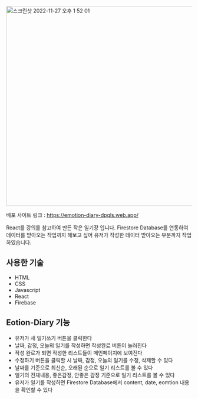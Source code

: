 <img width="541" alt="스크린샷 2022-11-27 오후 1 52 01" src="https://user-images.githubusercontent.com/105622173/204119823-827966aa-ef17-4e6e-8b92-ae2c0704b4f2.png">

배포 사이트 링크 : https://emotion-diary-dpqls.web.app/

<p>
  React를 강의를 참고하여 만든 작은 일기장 입니다.
  Firestore Database를 연동하여 데이터를 받아오는 작업까지 해보고 싶어 유저가 작성한 데이터  받아오는 부분까지 작업하였습니다.
</p>


<h2>사용한 기술</h2>
<ul>
  <li>HTML</li>
  <li>CSS</li>
  <li>Javascript</li>
  <li>React</li>
  <li>Firebase</li>
</ul>

<h2>Eotion-Diary 기능</h2>
<ul>
  <li>유저가 새 일기쓰기 버튼을 클릭한다</li>
  <li>날짜, 감정, 오늘의 일기를 작성하면 작성완료 버튼이 눌러진다</li>
  <li>작성 완료가 되면 작성한 리스트들이 메인페이지에 보여진다</li>
  <li>수정하기 버튼을 클릭할 시 날짜, 감정, 오늘의 일기를 수정, 삭제할 수 있다</li>
  <li>날짜를 기준으로 최신순, 오래된 순으로 일기 리스트를 볼 수 있다</li>
  <li>일기의 전체내용, 좋은감정, 안좋은 감정 기준으로 일기 리스트를 볼 수 있다</li>
  <li>유저가 일기를 작성하면 Firestore Database에서 content, date, eomtion 내용을 확인할 수 있다</li>
</ul>
